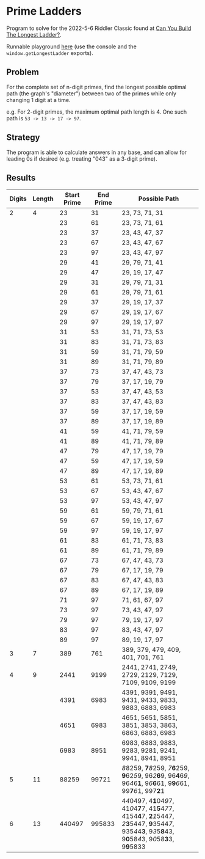 # Prime Ladders

Program to solve for the 2022-5-6 Riddler Classic found at [Can You Build The Longest Ladder?](https://fivethirtyeight.com/features/can-you-build-the-longest-ladder/).

Runnable playground [here](https://htmlpreview.github.io/?https://github.com/nasderidaq/primeLadders/blob/master/src/primeLadders.html) (use the console and the `window.getLongestLadder` exports).

## Problem

For the complete set of n-digit primes, find the longest possible optimal path (the graph's "diameter") between two of the primes while only changing 1 digit at a time.

e.g. For 2-digit primes, the maximum optimal path length is 4. One such path is `53 -> 13 -> 17 -> 97`.

## Strategy

The program is able to calculate answers in any base, and can allow for leading 0s if desired (e.g. treating "043" as a 3-digit prime).

## Results

| Digits | Length | Start Prime | End Prime | Possible Path                                                                                          |
|--------|--------|-------------|-----------|--------------------------------------------------------------------------------------------------------|
|      2 |      4 |          23 |        31 |                                                                                         23, 73, 71, 31 |
|        |        |          23 |        61 |                                                                                         23, 73, 71, 61 |
|        |        |          23 |        37 |                                                                                         23, 43, 47, 37 |
|        |        |          23 |        67 |                                                                                         23, 43, 47, 67 |
|        |        |          23 |        97 |                                                                                         23, 43, 47, 97 |
|        |        |          29 |        41 |                                                                                         29, 79, 71, 41 |
|        |        |          29 |        47 |                                                                                         29, 19, 17, 47 |
|        |        |          29 |        31 |                                                                                         29, 79, 71, 31 |
|        |        |          29 |        61 |                                                                                         29, 79, 71, 61 |
|        |        |          29 |        37 |                                                                                         29, 19, 17, 37 |
|        |        |          29 |        67 |                                                                                         29, 19, 17, 67 |
|        |        |          29 |        97 |                                                                                         29, 19, 17, 97 |
|        |        |          31 |        53 |                                                                                         31, 71, 73, 53 |
|        |        |          31 |        83 |                                                                                         31, 71, 73, 83 |
|        |        |          31 |        59 |                                                                                         31, 71, 79, 59 |
|        |        |          31 |        89 |                                                                                         31, 71, 79, 89 |
|        |        |          37 |        73 |                                                                                         37, 47, 43, 73 |
|        |        |          37 |        79 |                                                                                         37, 17, 19, 79 |
|        |        |          37 |        53 |                                                                                         37, 47, 43, 53 |
|        |        |          37 |        83 |                                                                                         37, 47, 43, 83 |
|        |        |          37 |        59 |                                                                                         37, 17, 19, 59 |
|        |        |          37 |        89 |                                                                                         37, 17, 19, 89 |
|        |        |          41 |        59 |                                                                                         41, 71, 79, 59 |
|        |        |          41 |        89 |                                                                                         41, 71, 79, 89 |
|        |        |          47 |        79 |                                                                                         47, 17, 19, 79 |
|        |        |          47 |        59 |                                                                                         47, 17, 19, 59 |
|        |        |          47 |        89 |                                                                                         47, 17, 19, 89 |
|        |        |          53 |        61 |                                                                                         53, 73, 71, 61 |
|        |        |          53 |        67 |                                                                                         53, 43, 47, 67 |
|        |        |          53 |        97 |                                                                                         53, 43, 47, 97 |
|        |        |          59 |        61 |                                                                                         59, 79, 71, 61 |
|        |        |          59 |        67 |                                                                                         59, 19, 17, 67 |
|        |        |          59 |        97 |                                                                                         59, 19, 17, 97 |
|        |        |          61 |        83 |                                                                                         61, 71, 73, 83 |
|        |        |          61 |        89 |                                                                                         61, 71, 79, 89 |
|        |        |          67 |        73 |                                                                                         67, 47, 43, 73 |
|        |        |          67 |        79 |                                                                                         67, 17, 19, 79 |
|        |        |          67 |        83 |                                                                                         67, 47, 43, 83 |
|        |        |          67 |        89 |                                                                                         67, 17, 19, 89 |
|        |        |          71 |        97 |                                                                                         71, 61, 67, 97 |
|        |        |          73 |        97 |                                                                                         73, 43, 47, 97 |
|        |        |          79 |        97 |                                                                                         79, 19, 17, 97 |
|        |        |          83 |        97 |                                                                                         83, 43, 47, 97 |
|        |        |          89 |        97 |                                                                                         89, 19, 17, 97 |
|      3 |      7 |         389 |       761 |                                                                      389, 379, 479, 409, 401, 701, 761 |
|      4 |      9 |        2441 |      9199 |                                                   2441, 2741, 2749, 2729, 2129, 7129, 7109, 9109, 9199 |
|        |        |        4391 |      6983 |                                                   4391, 9391, 9491, 9431, 9433, 9833, 9883, 6883, 6983 |
|        |        |        4651 |      6983 |                                                   4651, 5651, 5851, 3851, 3853, 3863, 6863, 6883, 6983 |
|        |        |        6983 |      8951 |                                                   6983, 6883, 9883, 9283, 9281, 9241, 9941, 8941, 8951 |
|      5 |     11 |       88259 |     99721 |                            *8*8259, **7***8*259, *7***6**259, **9**62*5*9, 96*2***6**9, 96**4**6*9*, 96*4*6**1**, 9*6***6**61, 9**9***6*61, 99**7***6*1, 997**2**1 |
|      6 |     13 |      440497 |    995833 | 4*4*0497, 4**1**04*9*7, 41*0*4**7**7, 41**5**4*7*7, *4*154**4**7, **2***1*5447, *2***3**5447, **9**3544*7*, 935*4*4**3**, 9*3*5**8**43, 9**0**58*4*3, 9*0*58**3**3, 9**9**5833 |
